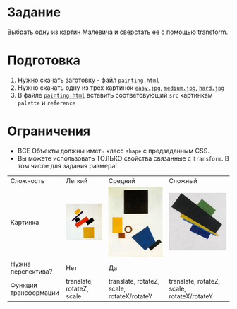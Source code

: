 # Задание
Выбрать одну из картин Малевича и сверстать ее с помощью transform.

# Подготовка 
1. Нужно скачать заготовку - файл [`painting.html`](./painting.html)
2. Нужно скачать одну из трех картинок [`easy.jpg`](./easy.jpg), [`medium.jpg`](./medium.jpg), [`hard.jpg`](./hard.jpg)
3. В файле  [`painting.html`](./painting.html) вставить соответсвующий `src` картинкам `palette` и `reference`

# Ограничения
- ВСЕ Объекты должны иметь класс `shape` с предзаданным CSS. 
- Вы можете использовать ТОЛЬКО свойства связанные с `transform`. В том числе для задания размера!

<table>
  <tr>
    <td>Cложность</td>
    <td>Легкий</td>
    <td>Средний</td>
    <td>Сложный</td>
  </tr>
  <tr>
    <td>Картинка</td>
    <td><img src="./easy.jpg"></td>
    <td><img src="./medium.jpg"></td>
    <td><img src="./hard.jpg"></td>
  </tr>
  <tr>
    <td>Нужна перспектива?</td>
    <td>Нет</td>
    <td colspan="2">Да</td>
  <tr/>
  <tr>
    <td>Функции трансформации</td>
    <td>translate, rotateZ, scale</td>
    <td>translate, rotateZ, scale, rotateX/rotateY</td>
    <td>translate, rotateZ, scale, rotateX/rotateY</td>
  <tr/>
</table>